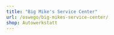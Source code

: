 ```yaml
---
title: "Big Mike's Service Center"
url: /oswego/big-mikes-service-center/
shop: Autowerkstatt
---
```

